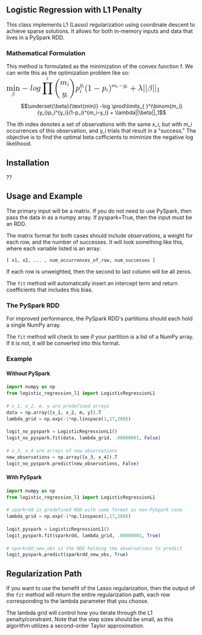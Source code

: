 ## Logistic Regression with L1 Penalty
This class implements L1 (Lasso) regularization using coordinate
descent to achieve sparse solutions. It allows for both in-memory
inputs and data that lives in a PySpark RDD.

### Mathematical Formulation
This method is formulated as the minimization of the convex function f.
We can write this as the optimization problem like so:
![Min Eqn](/images/logit_min.gif)
$$\underset{\beta}{\text{min}} -log \prod\limits_{
}^i\binom{m_i}{y_i}p_i^{y_i}(1-p_i)^{m_i-y_i} + \lambda||\beta||_1$$

The ith index denotes a set of observations with the same x_i, but with
m_i occurrences of this observation, and y_i trials that result in a "success."
The objective is to find the optimal beta cofficients to miminize the
negative log likelihood.


## Installation
??

## Usage and Example
The primary input will be a matrix. If you do not need to use PySpark,
then pass the data in as a numpy array. If pyspark=True, then the
input must be an RDD.

The matrix format for both cases should include observations, a weight
for each row, and the number of successes. It will look something like
this, where each variable listed is an array:
```
[ x1, x2, ... , num_occurrences_of_row, num_successes ]
```

If each row is unweighted, then the second to last column will be all
zeros.

The `fit` method will automatically insert an intercept term and return
coefficients that includes this bias.

### The PySpark RDD
For improved performance, the PySpark RDD's partitions should
each hold a single NumPy array.

The `fit` method will check to see if your partition is a list of a
NumPy array. If it is not, it will be converted into this format.

### Example
#### Without PySpark
```python
import numpy as np
from logistic_regression_l1 import LogisticRegressionL1

# x_1, x_2, m, y are predefined arrays
data = np.array([x_1, x_2, m, y]).T
lambda_grid = np.exp(-1*np.linspace(1,17,200))

logit_no_pyspark = LogisticRegressionL1()
logit_no_pyspark.fit(data, lambda_grid, .00000001, False)

# x_3, x_4 are arrays of new observations
new_observations = np.array([x_3, x_4]).T
logit_no_pyspark.predict(new_observations, False)
```

#### With PySpark
```python
import numpy as np
from logistic_regression_l1 import LogisticRegressionL1

# sparkrdd is predefined RDD with same format as non-PySpark case
lambda_grid = np.exp(-1*np.linspace(1,17,200))

logit_pyspark = LogisticRegressionL1()
logit_pyspark.fit(sparkrdd, lambda_grid, .00000001, True)

# sparkrdd_new_obs is the RDD holding the observations to predict
logit_pyspark.predict(sparkrdd_new_obs, True)
```

## Regularization Path
If you want to use the benefit of the Lasso regularization, then the
output of the `fit` method will return the entire regularization path,
each row corresponding to the lambda parameter that you choose.

The lambda grid will control how you iterate through the L1
penalty/constraint. Note that the step sizes should be small, as this
algorithm utilizes a second-order Taylor approximation.
